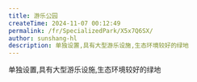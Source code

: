 ```yaml
---
title: 游乐公园
createTime: 2024-11-07 00:12:49
permalink: /fr/SpecializedPark/X5x7Q6SX/
author: sunshang-hl
description: 单独设置,具有大型游乐设施,生态环境较好的绿地
---
```


单独设置,具有大型游乐设施,生态环境较好的绿地
